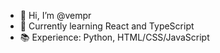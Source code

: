 - 👋 Hi, I’m @vempr
- 🌱 Currently learning React and TypeScript
- 📚 Experience: Python, HTML/CSS/JavaScript
